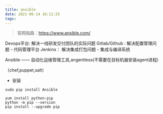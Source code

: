 ```yaml
---
title: ansible
date: 2021-06-14 16:11:25
tags:
---
```

> 官网指路：https://www.ansible.com/

Devops平台: 解决一线研发交付团队的实际问题
Gitlab/Github : 解决配置管理问题 - 代码管理平台
Jenkins： 解决集成打包问题 - 集成与编译系统

Ansible —— 自动化运维管理工具,angentless(不需要在目标机器安装agent进程)

（chef,puppet,salt）

- 安装
```
sudo pip install Ansible
```
```
yum install python-pip
python -m pip --version
pip install --upgrade pip
```
